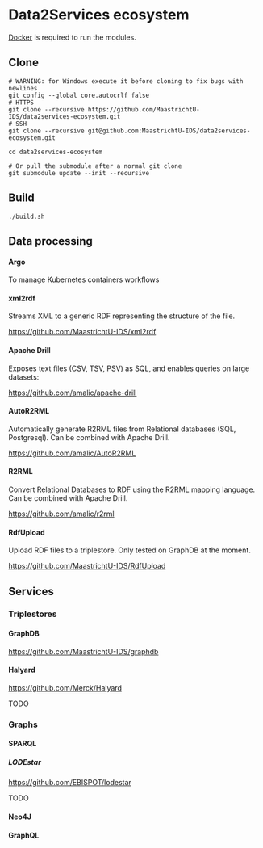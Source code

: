 # Data2Services ecosystem

[Docker](https://docs.docker.com/install/) is required to run the modules.

## Clone

```shell
# WARNING: for Windows execute it before cloning to fix bugs with newlines
git config --global core.autocrlf false
# HTTPS
git clone --recursive https://github.com/MaastrichtU-IDS/data2services-ecosystem.git
# SSH
git clone --recursive git@github.com:MaastrichtU-IDS/data2services-ecosystem.git

cd data2services-ecosystem

# Or pull the submodule after a normal git clone
git submodule update --init --recursive
```

## Build

```shell
./build.sh
```



## Data processing

#### Argo

To manage Kubernetes containers workflows

#### xml2rdf

Streams XML to a generic RDF representing the structure of the file. 

https://github.com/MaastrichtU-IDS/xml2rdf

#### Apache Drill

Exposes text files (CSV, TSV, PSV) as SQL, and enables queries on large datasets: 

https://github.com/amalic/apache-drill

#### AutoR2RML

Automatically generate R2RML files from Relational databases (SQL, Postgresql). Can be combined with Apache Drill.

https://github.com/amalic/AutoR2RML

#### R2RML

Convert Relational Databases to RDF using the R2RML mapping language. Can be combined with Apache Drill.

https://github.com/amalic/r2rml

#### RdfUpload

Upload RDF files to a triplestore. Only tested on GraphDB at the moment. 

https://github.com/MaastrichtU-IDS/RdfUpload



## Services

### Triplestores

#### GraphDB

https://github.com/MaastrichtU-IDS/graphdb

#### Halyard

https://github.com/Merck/Halyard

TODO

### Graphs

#### SPARQL

##### LODEstar

https://github.com/EBISPOT/lodestar

TODO

#### Neo4J

#### GraphQL